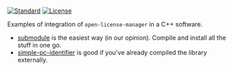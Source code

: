 
[![Standard](https://img.shields.io/badge/c%2B%2B-11-blue.svg)](https://en.wikipedia.org/wiki/C%2B%2B#Standardization)
[![License](https://img.shields.io/badge/License-BSD%203--Clause-blue.svg)](https://opensource.org/licenses/BSD-3-Clause)

Examples of integration of `open-license-manager` in a C++ software.

* [submodule](tree/develop/submodule) is the easiest way (in our opinion). Compile and install all the stuff in one go.
* [simple-pc-identifier](tree/develop/simple_pc_identifier) is good if you've already compiled the library externally. 